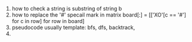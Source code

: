 
1. how to check a string is substring of string b
2. how to replace the '#' specail mark in matrix     board[:] = [['XO'[c == '#'] for c in row] for row in board]
3. pseudocode usually template: bfs, dfs, backtrack, 
4. 